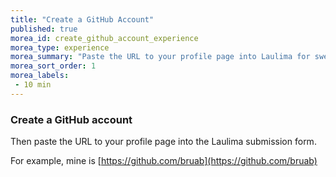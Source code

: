 ```yaml
---
title: "Create a GitHub Account"
published: true
morea_id: create_github_account_experience
morea_type: experience
morea_summary: "Paste the URL to your profile page into Laulima for sweet sweet points"
morea_sort_order: 1
morea_labels:
 - 10 min
---
```


### Create a GitHub account

Then paste the URL to your profile page into the Laulima submission form.

For example, mine is [https://github.com/bruab](https://github.com/bruab)
